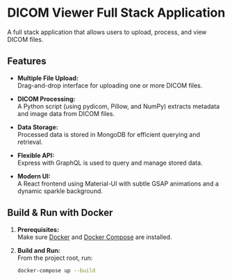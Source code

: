 # DICOM Viewer Full Stack Application

A full stack application that allows users to upload, process, and view DICOM files.

## Features

- **Multiple File Upload:**  
  Drag-and-drop interface for uploading one or more DICOM files.

- **DICOM Processing:**  
  A Python script (using pydicom, Pillow, and NumPy) extracts metadata and image data from DICOM files.

- **Data Storage:**  
  Processed data is stored in MongoDB for efficient querying and retrieval.

- **Flexible API:**  
  Express with GraphQL is used to query and manage stored data.

- **Modern UI:**  
  A React frontend using Material-UI with subtle GSAP animations and a dynamic sparkle background.

## Build & Run with Docker

1. **Prerequisites:**  
   Make sure [Docker](https://www.docker.com/) and [Docker Compose](https://docs.docker.com/compose/) are installed.

2. **Build and Run:**  
   From the project root, run:

   ```bash
   docker-compose up --build
